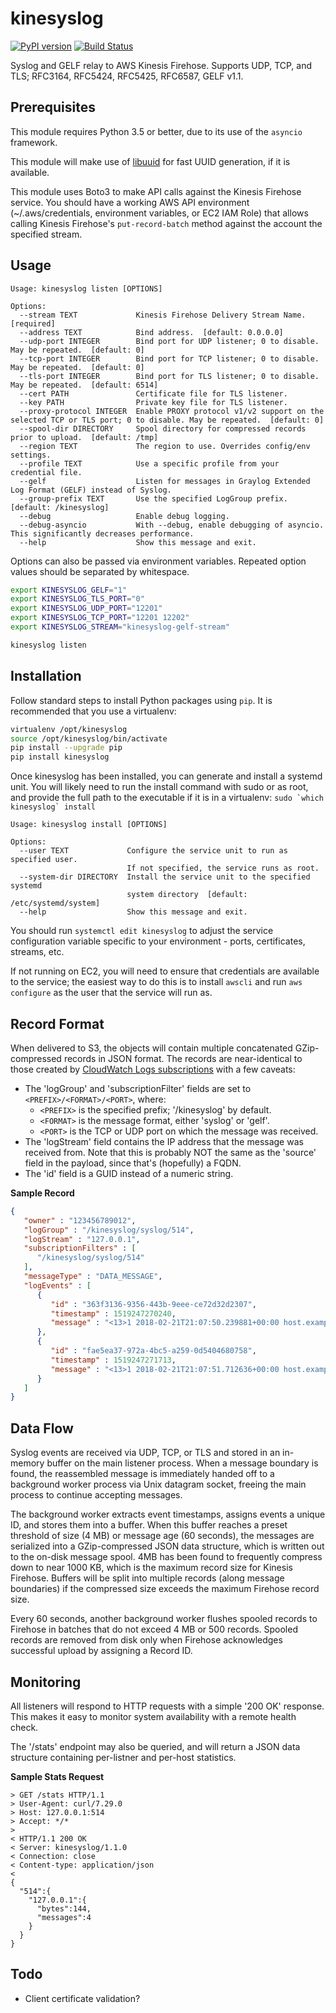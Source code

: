 kinesyslog
==========
[![PyPI version](https://badge.fury.io/py/kinesyslog.svg)](https://badge.fury.io/py/kinesyslog)
[![Build Status](https://travis-ci.org/brandond/kinesyslog.svg?branch=master)](https://travis-ci.org/brandond/kinesyslog)

Syslog and GELF relay to AWS Kinesis Firehose. Supports UDP, TCP, and TLS; RFC3164, RFC5424, RFC5425, RFC6587, GELF v1.1.

Prerequisites
-------------

This module requires Python 3.5 or better, due to its use of the ``asyncio`` framework.

This module will make use of [libuuid](https://pypi.org/project/libuuid/) for fast UUID generation, if it is available.

This module uses Boto3 to make API calls against the Kinesis Firehose service. You should have a working AWS API 
environment (~/.aws/credentials, environment variables, or EC2 IAM Role) that allows calling Kinesis Firehose's
``put-record-batch`` method against the account the specified stream.

Usage
-----

```
Usage: kinesyslog listen [OPTIONS]

Options:
  --stream TEXT             Kinesis Firehose Delivery Stream Name.  [required]
  --address TEXT            Bind address.  [default: 0.0.0.0]
  --udp-port INTEGER        Bind port for UDP listener; 0 to disable. May be repeated.  [default: 0]
  --tcp-port INTEGER        Bind port for TCP listener; 0 to disable. May be repeated.  [default: 0]
  --tls-port INTEGER        Bind port for TLS listener; 0 to disable. May be repeated.  [default: 6514]
  --cert PATH               Certificate file for TLS listener.
  --key PATH                Private key file for TLS listener.
  --proxy-protocol INTEGER  Enable PROXY protocol v1/v2 support on the selected TCP or TLS port; 0 to disable. May be repeated.  [default: 0]
  --spool-dir DIRECTORY     Spool directory for compressed records prior to upload.  [default: /tmp]
  --region TEXT             The region to use. Overrides config/env settings.
  --profile TEXT            Use a specific profile from your credential file.
  --gelf                    Listen for messages in Graylog Extended Log Format (GELF) instead of Syslog.
  --group-prefix TEXT       Use the specified LogGroup prefix.  [default: /kinesyslog]
  --debug                   Enable debug logging.
  --debug-asyncio           With --debug, enable debugging of asyncio. This significantly decreases performance.
  --help                    Show this message and exit.
```

Options can also be passed via environment variables. Repeated option values should be separated by whitespace.
```sh
export KINESYSLOG_GELF="1"
export KINESYSLOG_TLS_PORT="0"
export KINESYSLOG_UDP_PORT="12201"
export KINESYSLOG_TCP_PORT="12201 12202"
export KINESYSLOG_STREAM="kinesyslog-gelf-stream"

kinesyslog listen
```

Installation
------------

Follow standard steps to install Python packages using `pip`.  It is recommended that you use a virtualenv:

```sh
virtualenv /opt/kinesyslog
source /opt/kinesyslog/bin/activate
pip install --upgrade pip
pip install kinesyslog
```

Once kinesyslog has been installed, you can generate and install a systemd unit. You will likely need to run the install command with sudo or as root, and provide the full path to the executable if it is in a virtualenv: ```sudo `which kinesyslog` install```

```
Usage: kinesyslog install [OPTIONS]

Options:
  --user TEXT             Configure the service unit to run as specified user.
                          If not specified, the service runs as root.
  --system-dir DIRECTORY  Install the service unit to the specified systemd
                          system directory  [default: /etc/systemd/system]
  --help                  Show this message and exit.
```

You should run `systemctl edit kinesyslog` to adjust the service configuration variable specific to your environment - ports, certificates, streams, etc.

If not running on EC2, you will need to ensure that credentials are available to the service; the easiest way to do this is to install `awscli` and run `aws configure` as the user that the service will run as.

Record Format
-------------

When delivered to S3, the objects will contain multiple concatenated GZip-compressed records in JSON format. The records are near-identical to those created by [CloudWatch Logs subscriptions](https://docs.aws.amazon.com/AmazonCloudWatch/latest/logs/SubscriptionFilters.html#FirehoseExample) with a few caveats:
* The 'logGroup' and 'subscriptionFilter' fields are set to `<PREFIX>/<FORMAT>/<PORT>`, where:
  * `<PREFIX>` is the specified prefix; '/kinesyslog' by default.
  * `<FORMAT>` is the message format, either 'syslog' or 'gelf'.
  * `<PORT>` is the TCP or UDP port on which the message was received.
* The 'logStream' field contains the IP address that the message was received from. Note that this is probably NOT the same as the 'source' field in the payload, since that's (hopefully) a FQDN.
* The 'id' field is a GUID instead of a numeric string.


**Sample Record**
```json
{
   "owner" : "123456789012",
   "logGroup" : "/kinesyslog/syslog/514",
   "logStream" : "127.0.0.1",
   "subscriptionFilters" : [
      "/kinesyslog/syslog/514"
   ],
   "messageType" : "DATA_MESSAGE",
   "logEvents" : [
      {
         "id" : "363f3136-9356-443b-9eee-ce72d32d2307",
         "timestamp" : 1519247270240,
         "message" : "<13>1 2018-02-21T21:07:50.239881+00:00 host.example.com user 4326 - [timeQuality tzKnown=\"1\" isSynced=\"0\"] Hello, World!"
      },
      {
         "id" : "fae5ea37-972a-4bc5-a259-0d5404680758",
         "timestamp" : 1519247271713,
         "message" : "<13>1 2018-02-21T21:07:51.712636+00:00 host.example.com user 4327 - [timeQuality tzKnown=\"1\" isSynced=\"0\"] I, for one, welcome our new insect overlords"
      }
   ]
}
```

Data Flow
---------

Syslog events are received via UDP, TCP, or TLS and stored in an in-memory buffer on the main listener process.
When a message boundary is found, the reassembled message is immediately handed off to a background worker process
via Unix datagram socket, freeing the main process to continue accepting messages.

The background worker extracts event timestamps, assigns events a unique ID, and stores them into a buffer. When
this buffer reaches a preset threshold of size (4 MB) or message age (60 seconds), the messages are serialized into
a GZip-compressed JSON data structure, which is written out to the on-disk message spool. 4MB has been found to frequently
compress down to near 1000 KB, which is the maximum record size for Kinesis Firehose. Buffers will be split into multiple
records (along message boundaries) if the compressed size exceeds the maximum Firehose record size.

Every 60 seconds, another background worker flushes spooled records to Firehose in batches that do not exceed 4 MB or 500
records. Spooled records are removed from disk only when Firehose acknowledges successful upload by assigning a Record ID.


Monitoring
----------

All listeners will respond to HTTP requests with a simple '200 OK' response. This makes it easy to monitor system availability
with a remote health check.

The '/stats' endpoint may also be queried, and will return a JSON data structure containing per-listner and per-host statistics.

**Sample Stats Request**
```
> GET /stats HTTP/1.1
> User-Agent: curl/7.29.0
> Host: 127.0.0.1:514
> Accept: */*
>
< HTTP/1.1 200 OK
< Server: kinesyslog/1.1.0
< Connection: close
< Content-type: application/json
<
{
  "514":{
    "127.0.0.1":{
      "bytes":144,
      "messages":4
    }
  }
}
```

Todo
----

* Client certificate validation?
